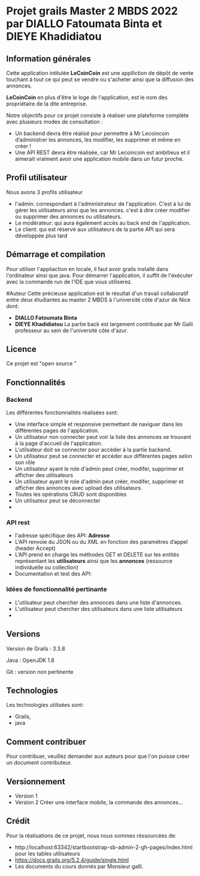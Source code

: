 # Projet grails Master 2 MBDS 2022 par DIALLO Fatoumata Binta et DIEYE Khadidiatou
## Information générales 
Cette application intitulée **LeCoinCoin** est une applliction de dépôt de vente touchant à tout ce qui peut se vendre ou s'acheter ainsi que la diffusion des annonces.

**LeCoinCoin** en plus d'être le loge de l'application, est le nom des propriétaire de la dite entreprise.

Notre objectifs pour ce projet consiste à réaliser une plateforme complète avec plusieurs modes de consultation :

- Un backend devra être réalisé pour permettre à Mr Lecoincoin d’administrer les annonces, les modifier, les supprimer et même en créer !
-  Une API REST devra être réalisée, car Mr Lecoincoin est ambitieux et il aimerait vraiment avoir une application mobile dans un futur proche.


## Profil utilisateur
Nous avons 3 profils utilisateur
- l'admin: correspondant à l'administrateur de l'application. C'est à lui de gérer les utilisateurs ainsi que les annonces. c'est à dire créer modifier ou supprimer des annonces ou utilisateurs.
- Le modérateur: qui aura également accès au back end de l'application.
- Le client: qui est réservé aux utilisateurs de la partie API qui sera développée plus tard

## Démarrage et compilation
Pour utiliser l'appliaction en locale, il faut avoir grails installé dans l'ordinateur ainsi que java. 
Pour démarrer l'application, il suffit de l'éxécuter avec la commande run de l'IDE que vous utiliserez.

#Auteur
Cette précieuse application est le résultat d'un travail collaboratif entre deux étudiantes au master 2 MBDS à l'université côte d'azur de Nice dont:
- **DIALLO Fatoumata Binta**
- **DIEYE Khadidiatou**
La partie back est largement contribuée par Mr Galli professeur au sein de l'université côte d'azur.

## Licence
Ce projet est "open source "

## Fonctionnalités

### Backend
Les différentes fonctionnalités réalisées sont:
- Une interface simple et responsive permettant de naviguer dans les différentes pages de l'application.
- Un utilisateur non connecter peut voir la liste des annonces se trouvant à la page d'accueil de l'application.
- L'utilsateur doit se connecter pour accéder à la partie backend.
- Un utilisateur peut se connecter et accéder aux différentes pages selon son rôle
- Un utilisateur ayant le role d'admin peut créer, modifer, supprimer et afficher des utilisateurs
- Un utilisateur ayant le role d'admin peut créer, modifer, supprimer et afficher des annonces avec upload des utilisateurs.
- Toutes les opérations CRUD sont disponibles
- Un utilisateur peut se déconnecter
- 
### API rest
- l'adresse spécifique des API: **Adresse**
- L'API renvoie du JSON ou du XML en fonction des paramètres d’appel (header Accept)
- L’API prend en charge les méthodes GET et DELETE sur les entités représentant les **utilisateurs** ainsi que les **annonces** (ressource individuelle ou collection)
- Documentation et test des API: 

### Idées de fonctionnalité pertinante
- L'utilsateur peut chercher des annonces dans une liste d'annonces.
- L'utilisateur peut chercher des utilisateurs dans une liste utilisateurs
- 
## Versions
Version de Grails : 3.3.8

Java : OpenJDK 1.8

Git : version non pertinente

## Technologies
Les technologies utilisées sont:
- Grails,
- java

## Comment contribuer
Pour contribuer, veuillez demander aux auteurs pour que l'on puisse créer un document contributeur.

## Versionnement
- Version 1
- Version 2 Créer une interface mobile, la commande des annonces...

## Crédit
Pour la réalisations de ce projet, nous nous sommes réssourcées de:
- http://localhost:63342/startbootstrap-sb-admin-2-gh-pages/index.html pour les tables utilisateurs
- https://docs.grails.org/5.2.4/guide/single.html
- Les documents du cours donnés par Monsieur galli.

